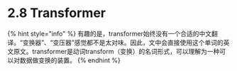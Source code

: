 # 2.8 Transformer

{% hint style="info" %}
有趣的是，transformer始终没有一个合适的中文翻译。“变换器”、“变压器”感觉都不是太对味。因此，文中会直接使用这个单词的英文原文。transformer是动词transform（变换）的名词形式，可以理解为一种可以对数据做变换的装置。
{% endhint %}
